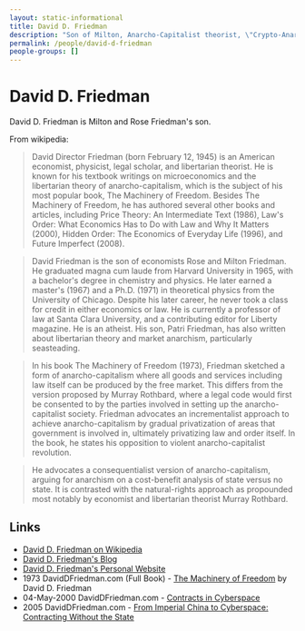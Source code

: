 ```yaml
---
layout: static-informational
title: David D. Friedman
description: "Son of Milton, Anarcho-Capitalist theorist, \"Crypto-Anarchy\" draws a lot from his work"
permalink: /people/david-d-friedman
people-groups: []
---
```


# David D. Friedman

David D. Friedman is Milton and Rose Friedman's son.

From wikipedia:

> David Director Friedman (born February 12, 1945) is an American economist, physicist, legal scholar, and libertarian theorist. He is known for his textbook writings on microeconomics and the libertarian theory of anarcho-capitalism, which is the subject of his most popular book, The Machinery of Freedom. Besides The Machinery of Freedom, he has authored several other books and articles, including Price Theory: An Intermediate Text (1986), Law's Order: What Economics Has to Do with Law and Why It Matters (2000), Hidden Order: The Economics of Everyday Life (1996), and Future Imperfect (2008).

> David Friedman is the son of economists Rose and Milton Friedman. He graduated magna cum laude from Harvard University in 1965, with a bachelor's degree in chemistry and physics. He later earned a master's (1967) and a Ph.D. (1971) in theoretical physics from the University of Chicago. Despite his later career, he never took a class for credit in either economics or law. He is currently a professor of law at Santa Clara University, and a contributing editor for Liberty magazine. He is an atheist. His son, Patri Friedman, has also written about libertarian theory and market anarchism, particularly seasteading.

> In his book The Machinery of Freedom (1973), Friedman sketched a form of anarcho-capitalism where all goods and services including law itself can be produced by the free market. This differs from the version proposed by Murray Rothbard, where a legal code would first be consented to by the parties involved in setting up the anarcho-capitalist society. Friedman advocates an incrementalist approach to achieve anarcho-capitalism by gradual privatization of areas that government is involved in, ultimately privatizing law and order itself. In the book, he states his opposition to violent anarcho-capitalist revolution.

> He advocates a consequentialist version of anarcho-capitalism, arguing for anarchism on a cost-benefit analysis of state versus no state. It is contrasted with the natural-rights approach as propounded most notably by economist and libertarian theorist Murray Rothbard.

## Links

* [David D. Friedman on Wikipedia](https://en.wikipedia.org/wiki/David_D._Friedman)
* [David D. Friedman's Blog](http://daviddfriedman.blogspot.com/)
* [David D. Friedman's Personal Website](http://www.daviddfriedman.com/)
* 1973 DavidDFriedman.com (Full Book) - [The Machinery of Freedom](http://www.daviddfriedman.com/The_Machinery_of_Freedom_.pdf) by David D. Friedman
* 04-May-2000 DavidDFriedman.com - [Contracts in Cyberspace](http://www.daviddfriedman.com/Academic/contracts_in_%20cyberspace/contracts_in_cyberspace.htm)
* 2005 DavidDFriedman.com - [From Imperial China to Cyberspace: Contracting Without the State](http://www.daviddfriedman.com/Academic/Course_Pages/analytical_methods_08/china_to_cyberspace.htm)

